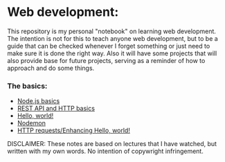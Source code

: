 # Web development:
This repository is my personal "notebook" on learning web development. The intention is not for this to teach anyone web development, but to be a guide that can be checked whenever I forget something or just need to make sure it is done the right way. Also it will have some projects that will also provide base for future projects, serving as a reminder of how to approach and do some things.

### The basics:
- [Node.js basics](https://github.com/FabricioBattaglia/web/tree/main/node.js)
- [REST API and HTTP basics](https://github.com/FabricioBattaglia/web/tree/main/API-rest)
- [Hello, world!](https://github.com/FabricioBattaglia/web/tree/main/project-startup)
- [Nodemon](https://github.com/FabricioBattaglia/web/tree/main/nodemon)
- [HTTP requests/Enhancing Hello, world!](https://github.com/FabricioBattaglia/web/tree/main/enhancing-helloworld)

DISCLAIMER: These notes are based on lectures that I have watched, but written with my own words. No intention of copywright infringement.
